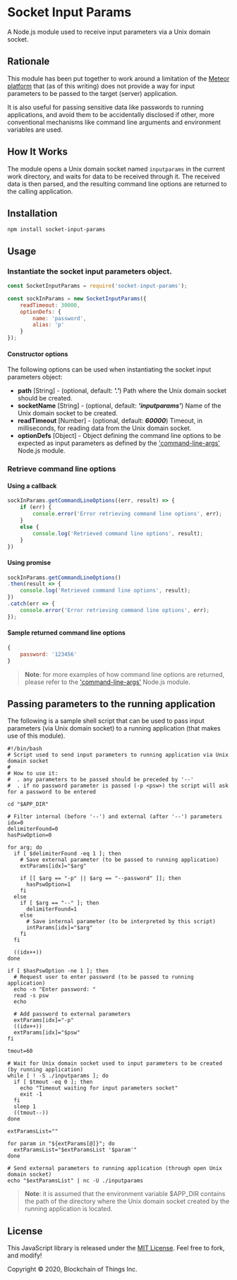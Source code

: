 # Socket Input Params

A Node.js module used to receive input parameters via a Unix domain socket.

## Rationale

This module has been put together to work around a limitation of the [Meteor platform](https://meteor.com) that (as of this
 writing) does not provide a way for input parameters to be passed to the target (server) application.
 
It is also useful for passing sensitive data like passwords to running applications, and avoid them to be accidentally
 disclosed if other, more conventional mechanisms like command line arguments and environment variables are used.
 
## How It Works

The module opens a Unix domain socket named `inputparams` in the current work directory, and waits for data to be
 received through it. The received data is then parsed, and the resulting command line options are returned to the
 calling application.
 
## Installation

```shell
npm install socket-input-params
```

## Usage

### Instantiate the socket input parameters object.

```javascript
const SocketInputParams = require('socket-input-params');

const sockInParams = new SocketInputParams({
    readTimeout: 30000,
    optionDefs: {
        name: 'password',
        alias: 'p'
    }
});
```

#### Constructor options

The following options can be used when instantiating the socket input parameters object:

- **path** \[String\] - (optional, default: <b>*'.'*</b>) Path where the Unix domain socket should be created.
- **socketName** \[String\] - (optional, default: <b>*'inputparams'*</b>) Name of the Unix domain socket to be created.
- **readTimeout** \[Number\] - (optional, default: <b>*60000*</b>) Timeout, in milliseconds, for reading data from the
 Unix domain socket.
- **optionDefs** \[Object\] - Object defining the command line options to be expected as input parameters as defined by
 the ['command-line-args'](https://github.com/75lb/command-line-args) Node.js module.

### Retrieve command line options

#### Using a callback

```javascript
sockInParams.getCommandLineOptions((err, result) => {
    if (err) {
        console.error('Error retrieving command line options', err);
    }
    else {
        console.log('Retrieved command line options', result);
    }
})
```

#### Using promise

```javascript
sockInParams.getCommandLineOptions()
.then(result => {
    console.log('Retrieved command line options', result);
})
.catch(err => {
    console.error('Error retrieving command line options', err);
});
```

#### Sample returned command line options

```javascript
{
    password: '123456'
}
```

> **Note**: for more examples of how command line options are returned, please refer to the ['command-line-args'](https://github.com/75lb/command-line-args)
> Node.js module.

## Passing parameters to the running application

The following is a sample shell script that can be used to pass input parameters (via Unix domain socket) to a running
 application (that makes use of this module).

```shell script
#!/bin/bash
# Script used to send input parameters to running application via Unix domain socket
#
# How to use it:
#  . any parameters to be passed should be preceded by '--'
#  . if no password parameter is passed (-p <psw>) the script will ask for a password to be entered

cd "$APP_DIR"

# Filter internal (before '--') and external (after '--') parameters
idx=0
delimiterFound=0
hasPswOption=0

for arg; do
  if [ $delimiterFound -eq 1 ]; then
    # Save external parameter (to be passed to running application)
    extParams[idx]="$arg"

    if [[ $arg == "-p" || $arg == "--password" ]]; then
      hasPswOption=1
    fi
  else
    if [ $arg == "--" ]; then
      delimiterFound=1
    else
      # Save internal parameter (to be interpreted by this script)
      intParams[idx]="$arg"
    fi
  fi

  ((idx++))
done

if [ $hasPswOption -ne 1 ]; then
  # Request user to enter password (to be passed to running application)
  echo -n "Enter password: "
  read -s psw
  echo

  # Add password to external parameters
  extParams[idx]="-p"
  ((idx++))
  extParams[idx]="$psw"
fi

tmout=60

# Wait for Unix domain socket used to input parameters to be created (by running application)
while [ ! -S ./inputparams ]; do
  if [ $tmout -eq 0 ]; then
    echo "Timeout waiting for input parameters socket"
    exit -1
  fi
  sleep 1
  ((tmout--))
done

extParamsList=""

for param in "${extParams[@]}"; do
  extParamsList="$extParamsList '$param'"
done

# Send external parameters to running application (through open Unix domain socket)
echo "$extParamsList" | nc -U ./inputparams
```

> **Note**: it is assumed that the environment variable $APP_DIR contains the path of the directory where the Unix
> domain socket created by the running application is located.

## License

This JavaScript library is released under the [MIT License](LICENSE). Feel free to fork, and modify!

Copyright © 2020, Blockchain of Things Inc.